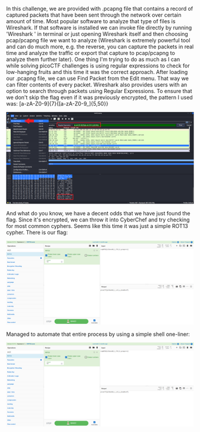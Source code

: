 In this challenge, we are provided with .pcapng file that contains a record of captured packets that have been sent through the network over certain amount of time. Most popular software to analyze that type of files is Wireshark. If that software is installed we can invoke file directly by running 'Wireshark <file>' in terminal or just opening Wireshark itself and then choosing pcap/pcapng file we want to analyze (Wireshark is extremely powerful tool and can do much more, e.g. the reverse, you can capture the packets in real time and analyze the traffic or export that capture to pcap/pcapng to analyze them further later). One thing I'm trying to do as much as I can while solving picoCTF challenges is using regular expressions to check for low-hanging fruits and this time it was the correct approach. After loading our .pcapng file, we can use Find Packet from the Edit menu. That way we can filter contents of every packet. Wireshark also provides users with an option to search through packets using Regular Expressions. To ensure that we don't skip the flag even if it was previously encrypted, the pattern I used was: [a-zA-Z0-9]{7}\{[a-zA-Z0-9_]{5,50}\}

<p align="center"><img src="../../images/Wireshark_do0.png" ></p>

And what do you know, we have a decent odds that we have just found the flag. Since it's encrypted, we can throw it into CyberChef and try checking for most common cyphers. Seems like this time it was just a simple ROT13 cypher. There is our flag:

<p align="center"><img src="../../images/Wireshark_do1.png" ></p>

Managed to automate that entire process by using a simple shell one-liner:

<p align="center"><img src="../../images/Wireshark_do2.png" ></p>
